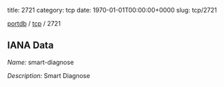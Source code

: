title: 2721
category: tcp
date: 1970-01-01T00:00:00+0000
slug: tcp/2721

[portdb](/) / [tcp](/category/tcp.html) / 2721


## IANA Data

_Name:_ smart-diagnose

_Description:_ Smart Diagnose

